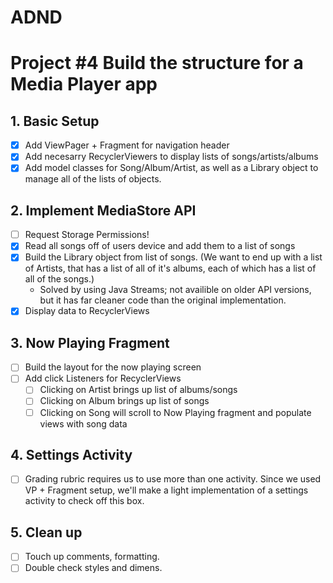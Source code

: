 # ADND
Project #4 Build the structure for a Media Player app
=======
## 1.  Basic Setup
- [x] Add ViewPager + Fragment for navigation header
- [x] Add necesarry RecyclerViewers to display lists of songs/artists/albums
- [x] Add model classes for Song/Album/Artist, as well as a Library object to manage all of the lists of objects.
## 2. Implement MediaStore API
- [ ] Request Storage Permissions!
- [x] Read all songs off of users device and add them to a list of songs
- [x] Build the Library object from list of songs. (We want to end up with a list of Artists, that has a list of all of it's albums, each of which has a list of all of the songs.) 
  -  Solved by using Java Streams; not availible on older API versions, but it has far cleaner code than the original implementation.
- [x] Display data to RecyclerViews
## 3. Now Playing Fragment
- [ ] Build the layout for the now playing screen
- [ ] Add click Listeners for RecyclerViews
  - [ ] Clicking on Artist brings up list of albums/songs
  - [ ] Clicking on Album brings up list of songs
  - [ ] Clicking on Song will scroll to Now Playing fragment and populate views with song data
## 4. Settings Activity
- [ ] Grading rubric requires us to use more than one activity.  Since we used VP + Fragment setup, we'll make a light implementation of a settings activity to check off this box.
## 5. Clean up
- [ ] Touch up comments, formatting.
- [ ] Double check styles and dimens.
